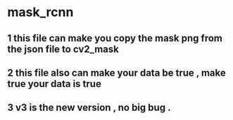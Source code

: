 # mask_rcnn
## 1 this file  can  make you copy the mask png  from the json file to cv2_mask
## 2 this file also can make your data be true , make true your data is true
## 3 v3 is the new version , no big bug .
